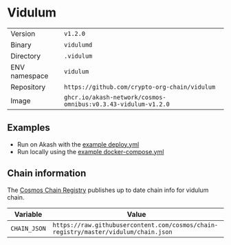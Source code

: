 # Vidulum

| | |
|---|---|
|Version|`v1.2.0`|
|Binary|`vidulumd`|
|Directory|`.vidulum`|
|ENV namespace|`vidulum`|
|Repository|`https://github.com/crypto-org-chain/vidulum`|
|Image|`ghcr.io/akash-network/cosmos-omnibus:v0.3.43-vidulum-v1.2.0`|

## Examples

- Run on Akash with the [example deploy.yml](./deploy.yml)
- Run locally using the [example docker-compose.yml](./docker-compose.yml)

## Chain information

The [Cosmos Chain Registry](https://github.com/cosmos/chain-registry) publishes up to date chain info for vidulum chain.

|Variable|Value|
|---|---|
|`CHAIN_JSON`|`https://raw.githubusercontent.com/cosmos/chain-registry/master/vidulum/chain.json`|
